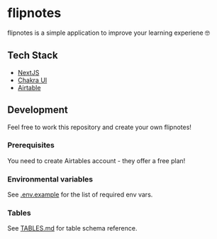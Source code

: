 # flipnotes
flipnotes is a simple application to improve your learning experiene 🤓

## Tech Stack
 - [NextJS](https://nextjs.org/)
 - [Chakra UI](https://chakra-ui.com/)
 - [Airtable](https://airtable.com/)
 ## Development
 Feel free to work this repository and create your own flipnotes!
 ### Prerequisites
 You need to create Airtables account - they offer a free plan!

 ### Environmental variables
 See [.env.example](./.env.example) for the list of required env vars.

 ### Tables
 See [TABLES.md](./docs/TABLES.md) for table schema reference.
